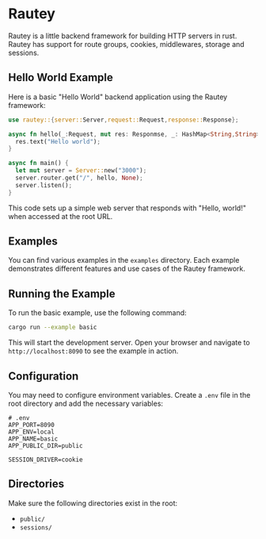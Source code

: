 # Rautey

Rautey is a little backend framework for building HTTP servers in rust. Rautey has support for route groups, cookies, middlewares, storage and sessions.

## Hello World Example

Here is a basic "Hello World" backend application using the Rautey framework:

```rust
use rautey::{server::Server,request::Request,response::Response};

async fn hello(_:Request, mut res: Responmse, _: HashMap<String,String>) {
  res.text("Hello world");
}

async fn main() {
  let mut server = Server::new("3000");
  server.router.get("/", hello, None);
  server.listen();
}
```

This code sets up a simple web server that responds with "Hello, world!" when accessed at the root URL.

## Examples

You can find various examples in the `examples` directory. Each example demonstrates different features and use cases of the Rautey framework.

## Running the Example

To run the basic example, use the following command:

```bash
cargo run --example basic
```

This will start the development server. Open your browser and navigate to `http://localhost:8090` to see the example in action.

## Configuration

You may need to configure environment variables. Create a `.env` file in the root directory and add the necessary variables:

```env
# .env
APP_PORT=8090
APP_ENV=local
APP_NAME=basic
APP_PUBLIC_DIR=public

SESSION_DRIVER=cookie
```

## Directories

Make sure the following directories exist in the root:

- `public/`
- `sessions/`
